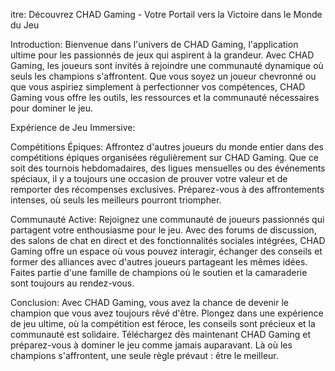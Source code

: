 itre: Découvrez CHAD Gaming - Votre Portail vers la Victoire dans le Monde du Jeu

Introduction:
Bienvenue dans l'univers de CHAD Gaming, l'application ultime pour les passionnés de jeux qui aspirent à la grandeur. Avec CHAD Gaming, les joueurs sont invités à rejoindre une communauté dynamique où seuls les champions s'affrontent. Que vous soyez un joueur chevronné ou que vous aspiriez simplement à perfectionner vos compétences, CHAD Gaming vous offre les outils, les ressources et la communauté nécessaires pour dominer le jeu.

Expérience de Jeu Immersive:

Compétitions Épiques:
Affrontez d'autres joueurs du monde entier dans des compétitions épiques organisées régulièrement sur CHAD Gaming. Que ce soit des tournois hebdomadaires, des ligues mensuelles ou des événements spéciaux, il y a toujours une occasion de prouver votre valeur et de remporter des récompenses exclusives. Préparez-vous à des affrontements intenses, où seuls les meilleurs pourront triompher.

Communauté Active:
Rejoignez une communauté de joueurs passionnés qui partagent votre enthousiasme pour le jeu. Avec des forums de discussion, des salons de chat en direct et des fonctionnalités sociales intégrées, CHAD Gaming offre un espace où vous pouvez interagir, échanger des conseils et former des alliances avec d'autres joueurs partageant les mêmes idées. Faites partie d'une famille de champions où le soutien et la camaraderie sont toujours au rendez-vous.

Conclusion:
Avec CHAD Gaming, vous avez la chance de devenir le champion que vous avez toujours rêvé d'être. Plongez dans une expérience de jeu ultime, où la compétition est féroce, les conseils sont précieux et la communauté est solidaire. Téléchargez dès maintenant CHAD Gaming et préparez-vous à dominer le jeu comme jamais auparavant. Là où les champions s'affrontent, une seule règle prévaut : être le meilleur.
